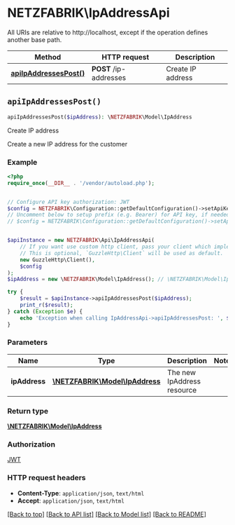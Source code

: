 # NETZFABRIK\IpAddressApi

All URIs are relative to http://localhost, except if the operation defines another base path.

| Method | HTTP request | Description |
| ------------- | ------------- | ------------- |
| [**apiIpAddressesPost()**](IpAddressApi.md#apiIpAddressesPost) | **POST** /ip-addresses | Create IP address |


## `apiIpAddressesPost()`

```php
apiIpAddressesPost($ipAddress): \NETZFABRIK\Model\IpAddress
```

Create IP address

Create a new IP address for the customer

### Example

```php
<?php
require_once(__DIR__ . '/vendor/autoload.php');


// Configure API key authorization: JWT
$config = NETZFABRIK\Configuration::getDefaultConfiguration()->setApiKey('Authorization', 'YOUR_API_KEY');
// Uncomment below to setup prefix (e.g. Bearer) for API key, if needed
// $config = NETZFABRIK\Configuration::getDefaultConfiguration()->setApiKeyPrefix('Authorization', 'Bearer');


$apiInstance = new NETZFABRIK\Api\IpAddressApi(
    // If you want use custom http client, pass your client which implements `GuzzleHttp\ClientInterface`.
    // This is optional, `GuzzleHttp\Client` will be used as default.
    new GuzzleHttp\Client(),
    $config
);
$ipAddress = new \NETZFABRIK\Model\IpAddress(); // \NETZFABRIK\Model\IpAddress | The new IpAddress resource

try {
    $result = $apiInstance->apiIpAddressesPost($ipAddress);
    print_r($result);
} catch (Exception $e) {
    echo 'Exception when calling IpAddressApi->apiIpAddressesPost: ', $e->getMessage(), PHP_EOL;
}
```

### Parameters

| Name | Type | Description  | Notes |
| ------------- | ------------- | ------------- | ------------- |
| **ipAddress** | [**\NETZFABRIK\Model\IpAddress**](../Model/IpAddress.md)| The new IpAddress resource | |

### Return type

[**\NETZFABRIK\Model\IpAddress**](../Model/IpAddress.md)

### Authorization

[JWT](../../README.md#JWT)

### HTTP request headers

- **Content-Type**: `application/json`, `text/html`
- **Accept**: `application/json`, `text/html`

[[Back to top]](#) [[Back to API list]](../../README.md#endpoints)
[[Back to Model list]](../../README.md#models)
[[Back to README]](../../README.md)
